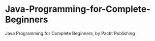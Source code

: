 # Java-Programming-for-Complete-Beginners
Java Programming for Complete Beginners, by Packt Publishing

